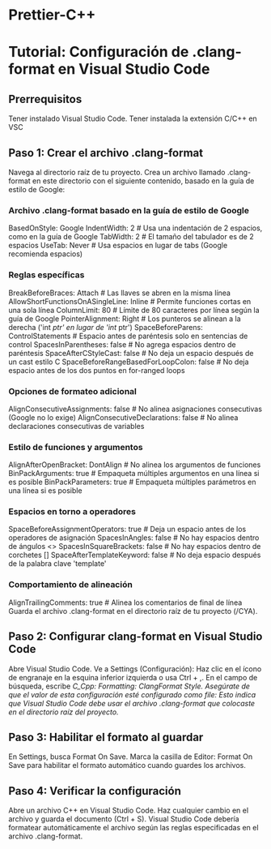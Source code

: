 # Prettier-C++
# Tutorial: Configuración de .clang-format en Visual Studio Code

## Prerrequisitos
Tener instalado Visual Studio Code.
Tener instalada la extensión C/C++ en VSC

## Paso 1: Crear el archivo .clang-format
Navega al directorio raíz de tu proyecto.
Crea un archivo llamado .clang-format en este directorio con el siguiente contenido, basado en la guía de estilo de Google:
### Archivo .clang-format basado en la guía de estilo de Google
BasedOnStyle: Google
IndentWidth: 2               # Usa una indentación de 2 espacios, como en la guía de Google
TabWidth: 2                  # El tamaño del tabulador es de 2 espacios
UseTab: Never                # Usa espacios en lugar de tabs (Google recomienda espacios)

### Reglas específicas
BreakBeforeBraces: Attach     # Las llaves se abren en la misma línea
AllowShortFunctionsOnASingleLine: Inline # Permite funciones cortas en una sola línea
ColumnLimit: 80               # Límite de 80 caracteres por línea según la guía de Google
PointerAlignment: Right       # Los punteros se alinean a la derecha ('int *ptr' en lugar de 'int* ptr')
SpaceBeforeParens: ControlStatements  # Espacio antes de paréntesis solo en sentencias de control
SpacesInParentheses: false    # No agrega espacios dentro de paréntesis
SpaceAfterCStyleCast: false   # No deja un espacio después de un cast estilo C
SpaceBeforeRangeBasedForLoopColon: false # No deja espacio antes de los dos puntos en for-ranged loops

### Opciones de formateo adicional
AlignConsecutiveAssignments: false     # No alinea asignaciones consecutivas (Google no lo exige)
AlignConsecutiveDeclarations: false    # No alinea declaraciones consecutivas de variables

### Estilo de funciones y argumentos
AlignAfterOpenBracket: DontAlign       # No alinea los argumentos de funciones
BinPackArguments: true                 # Empaqueta múltiples argumentos en una línea si es posible
BinPackParameters: true                # Empaqueta múltiples parámetros en una línea si es posible

### Espacios en torno a operadores
SpaceBeforeAssignmentOperators: true   # Deja un espacio antes de los operadores de asignación
SpacesInAngles: false                  # No hay espacios dentro de ángulos <>
SpacesInSquareBrackets: false          # No hay espacios dentro de corchetes []
SpaceAfterTemplateKeyword: false       # No deja espacio después de la palabra clave 'template'

### Comportamiento de alineación
AlignTrailingComments: true            # Alinea los comentarios de final de línea
Guarda el archivo .clang-format en el directorio raíz de tu proyecto (/CYA).

## Paso 2: Configurar clang-format en Visual Studio Code
Abre Visual Studio Code.
Ve a Settings (Configuración):
Haz clic en el ícono de engranaje en la esquina inferior izquierda o usa Ctrl + ,.
En el campo de búsqueda, escribe *C_Cpp: Formatting: ClangFormat Style.
Asegúrate de que el valor de esta configuración esté configurado como file:
Esto indica que Visual Studio Code debe usar el archivo .clang-format que colocaste en el directorio raíz del proyecto.*

## Paso 3: Habilitar el formato al guardar
En Settings, busca Format On Save.
Marca la casilla de Editor: Format On Save para habilitar el formato automático cuando guardes los archivos.
## Paso 4: Verificar la configuración
Abre un archivo C++ en Visual Studio Code.
Haz cualquier cambio en el archivo y guarda el documento (Ctrl + S).
Visual Studio Code debería formatear automáticamente el archivo según las reglas especificadas en el archivo .clang-format.
